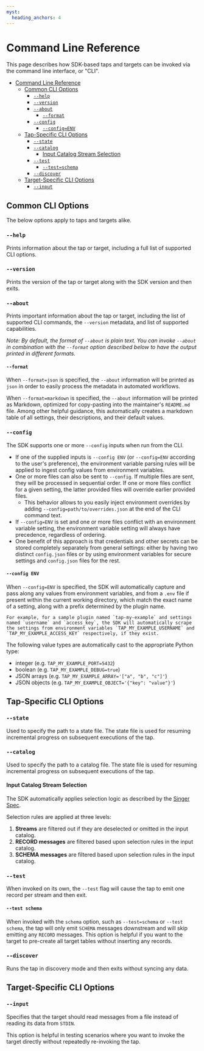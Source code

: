 ```yaml
---
myst:
  heading_anchors: 4
---
```


# Command Line Reference

This page describes how SDK-based taps and targets can be invoked via the command line interface, or "CLI".

- [Command Line Reference](#command-line-reference)
  - [Common CLI Options](#common-cli-options)
    - [`--help`](#--help)
    - [`--version`](#--version)
    - [`--about`](#--about)
      - [`--format`](#--format)
    - [`--config`](#--config)
      - [`--config=ENV`](#--config-env)
  - [Tap-Specific CLI Options](#tap-specific-cli-options)
    - [`--state`](#--state)
    - [`--catalog`](#--catalog)
      - [Input Catalog Stream Selection](#input-catalog-stream-selection)
    - [`--test`](#--test)
      - [`--test=schema`](#--test-schema)
    - [`--discover`](#--discover)
  - [Target-Specific CLI Options](#target-specific-cli-options)
    - [`--input`](#--input)

## Common CLI Options

The below options apply to taps and targets alike.

### `--help`

Prints information about the tap or target, including a full list of supported CLI options.

### `--version`

Prints the version of the tap or target along with the SDK version and then exits.

### `--about`

Prints important information about the tap or target, including the list of supported CLI commands, the `--version` metadata, and list of supported capabilities.

_Note: By default, the format of `--about` is plain text. You can invoke `--about` in combination with the `--format` option described below to have the output printed in different formats._

#### `--format`

When `--format=json` is specified, the `--about` information will be printed as `json` in order to easily process the metadata in automated workflows.

When `--format=markdown` is specified, the `--about` information will be printed as Markdown, optimized for copy-pasting into the maintainer's `README.md` file. Among other helpful guidance, this automatically creates a markdown table of all settings, their descriptions, and their default values.

### `--config`

The SDK supports one or more `--config` inputs when run from the CLI.

- If one of the supplied inputs is `--config ENV` (or `--config=ENV` according to the user's preference), the environment variable parsing rules will be applied to ingest config values from environment variables.
- One or more files can also be sent to `--config`. If multiple files are sent, they will be processed in sequential order.
  If one or more files conflict for a given setting, the latter provided files will override earlier provided files.
  - This behavior allows to you easily inject environment overrides by adding `--config=path/to/overrides.json` at the end of the CLI command text.
- If `--config=ENV` is set and one or more files conflict with an environment variable setting, the environment variable setting will always have precedence, regardless of ordering.
- One benefit of this approach is that credentials and other secrets can be stored completely separately from general settings: either by having two distinct `config.json` files or by using environment variables for secure settings and `config.json` files for the rest.

#### `--config ENV`

When `--config=ENV` is specified, the SDK will automatically capture and pass along any
values from environment variables, and from a `.env` file if present within the current
working directory, which match the exact name of a setting, along with a prefix determined
by the plugin name.

```{note}
For example, for a sample plugin named `tap-my-example` and settings named `username` and `access_key`, the SDK will automatically scrape
the settings from environment variables `TAP_MY_EXAMPLE_USERNAME` and
`TAP_MY_EXAMPLE_ACCESS_KEY` respectively, if they exist.
```

The following value types are automatically cast to the appropriate Python type:

- integer (e.g. `TAP_MY_EXAMPLE_PORT=5432`)
- boolean (e.g. `TAP_MY_EXAMPLE_DEBUG=true`)
- JSON arrays (e.g. `TAP_MY_EXAMPLE_ARRAY='["a", "b", "c"]'`)
- JSON objects (e.g. `TAP_MY_EXAMPLE_OBJECT='{"key": "value"}'`)

## Tap-Specific CLI Options

### `--state`

Used to specify the path to a state file. The state file is used for resuming incremental progress on subsequent executions of the tap.

### `--catalog`

Used to specify the path to a catalog file. The state file is used for resuming incremental progress on subsequent executions of the tap.

#### Input Catalog Stream Selection

The SDK automatically applies selection logic as described by the
[Singer Spec](https://hub.meltano.com/singer/spec#metadata).

Selection rules are applied at three levels:

1. **Streams** are filtered out if they are deselected or omitted in the input catalog.
1. **RECORD messages** are filtered based upon selection rules in the input catalog.
1. **SCHEMA messages** are filtered based upon selection rules in the input catalog.

### `--test`

When invoked on its own, the `--test` flag will cause the tap to emit one record per stream and then exit.

#### `--test schema`

When invoked with the `schema` option, such as `--test=schema` or `--test schema`, the tap will only emit `SCHEMA` messages downstream and will skip emitting any `RECORD` messages. This option is helpful if you want to the target to pre-create all target tables without inserting any records.

### `--discover`

Runs the tap in discovery mode and then exits without syncing any data.

## Target-Specific CLI Options

### `--input`

Specifies that the target should read messages from a file instead of reading its data from `STDIN`.

This option is helpful in testing scenarios where you want to invoke the target directly without repeatedly re-invoking the tap.
